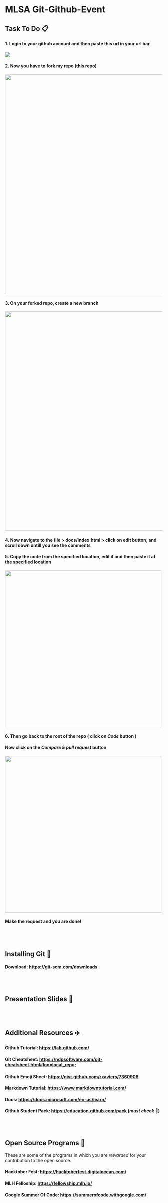 # MLSA Git-Github-Event

## Task To Do :clipboard:
#### 1. Login to your github account and then paste this url in your url bar
<img src="http://darkstars.coffeecup.com/mlsa/1.jpg">


#### 2. Now you have to fork my repo (this repo)
<img width="700px" src="http://darkstars.coffeecup.com/mlsa/2.jpg">


#### 3. On your forked repo, create a new branch
<img width="700px" src="http://darkstars.coffeecup.com/mlsa/3.jpg">


#### 4. Now navigate to the file > docs/index.html > click on edit button, and scroll down untill you see the comments


#### 5. Copy the code from the specified location, edit it and then paste it at the specified location
<img width="500px" src="http://darkstars.coffeecup.com/mlsa/4.jpg" >


#### 6. Then go back to the root of the repo ( click on _Code_ button )
#### Now click on the *_Compare & pull request_* button
<img width="500pc" src="http://darkstars.coffeecup.com/mlsa/5.jpg">

#### Make the request and you are done!

<br><br>
## Installing Git :space_invader:
#### Download: https://git-scm.com/downloads

<br> <br>
## Presentation Slides :floppy_disk:

<br><br>
## Additional Resources :airplane: 
#### Github Tutorial: https://lab.github.com/
#### Git Cheatsheet: https://ndpsoftware.com/git-cheatsheet.html#loc=local_repo;
#### Github Emoji Sheet: https://gist.github.com/rxaviers/7360908
#### Markdown Tutorial: https://www.markdowntutorial.com/
#### Docs: https://docs.microsoft.com/en-us/learn/
#### Github Student Pack: https://education.github.com/pack  (_must check_ :blue_heart:)

<br><br>
## Open Source Programs :rocket:
These are some of the programs in which you are _rewarded_ for your contribution to the open source.
#### Hacktober Fest: https://hacktoberfest.digitalocean.com/
#### MLH Felloship: https://fellowship.mlh.io/
#### Google Summer Of Code: https://summerofcode.withgoogle.com/
